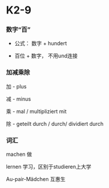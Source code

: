 # K2-9

### 数字“百”

* 公式： 数字 + hundert

* 百位 + 数字， 不用und连接

### 加减乘除

加 - plus

减 - minus

乘 - mal / multipliziert mit

除 - geteilt durch / durch/ dividiert durch

### 词汇

machen 做

lernen 学习，区别于studieren上大学

Au-pair-Mädchen 互惠生